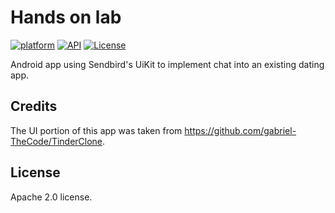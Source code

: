 # Hands on lab

[![platform](https://img.shields.io/badge/platform-Android-yellow.svg)](https://www.android.com)
[![API](https://img.shields.io/badge/API-21%2B-brightgreen.svg?style=plastic)](https://android-arsenal.com/api?level=21)
[![License](https://img.shields.io/badge/license-Apache%202-4EB1BA.svg?style=flat-square)](https://www.apache.org/licenses/LICENSE-2.0.html)

 Android app using Sendbird's UiKit to implement chat into an existing dating app.

<a name="credits"></a>
## Credits
The UI portion of this app was taken from https://github.com/gabriel-TheCode/TinderClone.

## License
Apache 2.0 license.
